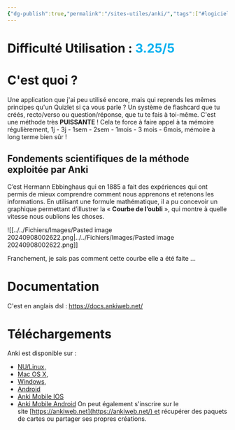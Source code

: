 ```yaml
---
{"dg-publish":true,"permalink":"/sites-utiles/anki/","tags":["#logiciel"],"noteIcon":"2"}
---
```


# Difficulté Utilisation : **<font color="#00b0f0">3.25/5</font>**

# C'est quoi ?
Une application que j'ai peu utilisé encore, mais qui reprends les mêmes principes qu'un Quizlet si ça vous parle ? Un système de flashcard que tu créés, recto/verso ou question/réponse, que tu te fais à toi-même. C'est une méthode très **PUISSANTE** ! Cela te force à faire appel à ta mémoire régulièrement, 1j - 3j - 1sem - 2sem - 1mois - 3 mois - 6mois, mémoire à long terme bien sûr !

## Fondements scientifiques de la méthode exploitée par Anki
C’est Hermann Ebbinghaus qui en 1885 a fait des expériences qui ont permis de mieux comprendre comment nous apprenons et retenons les informations. En utilisant une formule mathématique, il a pu concevoir un graphique permettant d’illustrer la « **Courbe de l’oubli** », qui montre à quelle vitesse nous oublions les choses.

![[../../Fichiers/Images/Pasted image 20240908002622.png\|../../Fichiers/Images/Pasted image 20240908002622.png]]

Franchement, je sais pas comment cette courbe elle a été faite ...
# Documentation
C'est en anglais dsl : https://docs.ankiweb.net/

# Téléchargements
Anki est disponible sur :
- [NU/Linux,](https://framalibre.org/content/anki)
- [Mac OS X](https://framalibre.org/content/anki),
- [Windows](https://framalibre.org/content/anki),
- [Android](https://framalibre.org/content/anki)
- [Anki Mobile IOS](https://apps.apple.com/fr/app/ankimobile-flashcards/id373493387 "(nouvelle fenêtre)") 
- [Anki Mobile Android](https://play.google.com/store/apps/details?id=com.ichi2.anki&hl=fr "(nouvelle fenêtre)")
On peut également s'inscrire sur le site [https://ankiweb.net](https://ankiweb.net/) et récupérer des paquets de cartes ou partager ses propres créations.